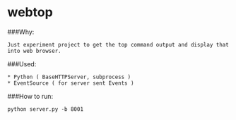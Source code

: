 # webtop

###Why:

	Just experiment project to get the top command output and display that into web browser.

###Used:

	* Python ( BaseHTTPServer, subprocess )
	* EventSource ( for server sent Events )

###How to run:

	python server.py -b 8001
